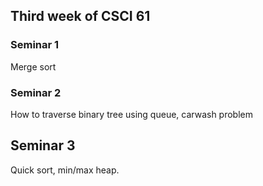 ## Third week of CSCI 61

### Seminar 1
Merge sort

### Seminar 2
How to traverse binary tree using queue, carwash problem

## Seminar 3
Quick sort, min/max heap.